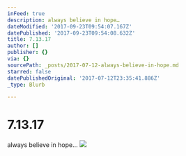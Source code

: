 ```yaml
---
inFeed: true
description: always believe in hope…
dateModified: '2017-09-23T09:54:07.167Z'
datePublished: '2017-09-23T09:54:08.632Z'
title: 7.13.17
author: []
publisher: {}
via: {}
sourcePath: _posts/2017-07-12-always-believe-in-hope.md
starred: false
datePublishedOriginal: '2017-07-12T23:35:41.886Z'
_type: Blurb

---
```

# 7.13.17

always believe in hope...
![](https://the-grid-user-content.s3-us-west-2.amazonaws.com/220f4273-e196-4129-be3f-e42d81bef00c.png)